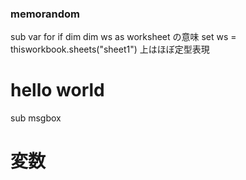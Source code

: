 
### memorandom
sub 
var
for 
if 
dim
dim ws as worksheet の意味
set ws = thisworkbook.sheets("sheet1")
上はほぼ定型表現

# hello world
 sub
 msgbox
 
# 変数


